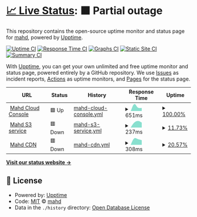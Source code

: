 # [📈 Live Status](https://status.mahd.cloud): <!--live status--> **🟧 Partial outage**

This repository contains the open-source uptime monitor and status page for [mahd](https://mahd.dev), powered by [Upptime](https://github.com/upptime/upptime).

[![Uptime CI](https://github.com/mahd-dev/mahd-cloud-status/workflows/Uptime%20CI/badge.svg)](https://github.com/mahd-dev/mahd-cloud-status/actions?query=workflow%3A%22Uptime+CI%22)
[![Response Time CI](https://github.com/mahd-dev/mahd-cloud-status/workflows/Response%20Time%20CI/badge.svg)](https://github.com/mahd-dev/mahd-cloud-status/actions?query=workflow%3A%22Response+Time+CI%22)
[![Graphs CI](https://github.com/mahd-dev/mahd-cloud-status/workflows/Graphs%20CI/badge.svg)](https://github.com/mahd-dev/mahd-cloud-status/actions?query=workflow%3A%22Graphs+CI%22)
[![Static Site CI](https://github.com/mahd-dev/mahd-cloud-status/workflows/Static%20Site%20CI/badge.svg)](https://github.com/mahd-dev/mahd-cloud-status/actions?query=workflow%3A%22Static+Site+CI%22)
[![Summary CI](https://github.com/mahd-dev/mahd-cloud-status/workflows/Summary%20CI/badge.svg)](https://github.com/mahd-dev/mahd-cloud-status/actions?query=workflow%3A%22Summary+CI%22)

With [Upptime](https://upptime.js.org), you can get your own unlimited and free uptime monitor and status page, powered entirely by a GitHub repository. We use [Issues](https://github.com/mahd-dev/mahd-cloud-status/issues) as incident reports, [Actions](https://github.com/mahd-dev/mahd-cloud-status/actions) as uptime monitors, and [Pages](https://status.mahd.cloud) for the status page.

<!--start: status pages-->
<!-- This summary is generated by Upptime (https://github.com/upptime/upptime) -->
<!-- Do not edit this manually, your changes will be overwritten -->
<!-- prettier-ignore -->
| URL | Status | History | Response Time | Uptime |
| --- | ------ | ------- | ------------- | ------ |
| <img alt="" src="https://icons.duckduckgo.com/ip3/console.mahd.cloud.ico" height="13"> [Mahd Cloud Console](https://console.mahd.cloud) | 🟩 Up | [mahd-cloud-console.yml](https://github.com/mahd-dev/mahd-cloud-status/commits/HEAD/history/mahd-cloud-console.yml) | <details><summary><img alt="Response time graph" src="./graphs/mahd-cloud-console/response-time-week.png" height="20"> 651ms</summary><br><a href="https://status.mahd.cloud/history/mahd-cloud-console"><img alt="Response time 651" src="https://img.shields.io/endpoint?url=https%3A%2F%2Fraw.githubusercontent.com%2Fmahd-dev%2Fmahd-cloud-status%2FHEAD%2Fapi%2Fmahd-cloud-console%2Fresponse-time.json"></a><br><a href="https://status.mahd.cloud/history/mahd-cloud-console"><img alt="24-hour response time 651" src="https://img.shields.io/endpoint?url=https%3A%2F%2Fraw.githubusercontent.com%2Fmahd-dev%2Fmahd-cloud-status%2FHEAD%2Fapi%2Fmahd-cloud-console%2Fresponse-time-day.json"></a><br><a href="https://status.mahd.cloud/history/mahd-cloud-console"><img alt="7-day response time 651" src="https://img.shields.io/endpoint?url=https%3A%2F%2Fraw.githubusercontent.com%2Fmahd-dev%2Fmahd-cloud-status%2FHEAD%2Fapi%2Fmahd-cloud-console%2Fresponse-time-week.json"></a><br><a href="https://status.mahd.cloud/history/mahd-cloud-console"><img alt="30-day response time 651" src="https://img.shields.io/endpoint?url=https%3A%2F%2Fraw.githubusercontent.com%2Fmahd-dev%2Fmahd-cloud-status%2FHEAD%2Fapi%2Fmahd-cloud-console%2Fresponse-time-month.json"></a><br><a href="https://status.mahd.cloud/history/mahd-cloud-console"><img alt="1-year response time 651" src="https://img.shields.io/endpoint?url=https%3A%2F%2Fraw.githubusercontent.com%2Fmahd-dev%2Fmahd-cloud-status%2FHEAD%2Fapi%2Fmahd-cloud-console%2Fresponse-time-year.json"></a></details> | <details><summary><a href="https://status.mahd.cloud/history/mahd-cloud-console">100.00%</a></summary><a href="https://status.mahd.cloud/history/mahd-cloud-console"><img alt="All-time uptime 100.00%" src="https://img.shields.io/endpoint?url=https%3A%2F%2Fraw.githubusercontent.com%2Fmahd-dev%2Fmahd-cloud-status%2FHEAD%2Fapi%2Fmahd-cloud-console%2Fuptime.json"></a><br><a href="https://status.mahd.cloud/history/mahd-cloud-console"><img alt="24-hour uptime 100.00%" src="https://img.shields.io/endpoint?url=https%3A%2F%2Fraw.githubusercontent.com%2Fmahd-dev%2Fmahd-cloud-status%2FHEAD%2Fapi%2Fmahd-cloud-console%2Fuptime-day.json"></a><br><a href="https://status.mahd.cloud/history/mahd-cloud-console"><img alt="7-day uptime 100.00%" src="https://img.shields.io/endpoint?url=https%3A%2F%2Fraw.githubusercontent.com%2Fmahd-dev%2Fmahd-cloud-status%2FHEAD%2Fapi%2Fmahd-cloud-console%2Fuptime-week.json"></a><br><a href="https://status.mahd.cloud/history/mahd-cloud-console"><img alt="30-day uptime 100.00%" src="https://img.shields.io/endpoint?url=https%3A%2F%2Fraw.githubusercontent.com%2Fmahd-dev%2Fmahd-cloud-status%2FHEAD%2Fapi%2Fmahd-cloud-console%2Fuptime-month.json"></a><br><a href="https://status.mahd.cloud/history/mahd-cloud-console"><img alt="1-year uptime 100.00%" src="https://img.shields.io/endpoint?url=https%3A%2F%2Fraw.githubusercontent.com%2Fmahd-dev%2Fmahd-cloud-status%2FHEAD%2Fapi%2Fmahd-cloud-console%2Fuptime-year.json"></a></details>
| <img alt="" src="https://icons.duckduckgo.com/ip3/s3.mahd.cloud.ico" height="13"> [Mahd S3 service](https://s3.mahd.cloud) | 🟥 Down | [mahd-s3-service.yml](https://github.com/mahd-dev/mahd-cloud-status/commits/HEAD/history/mahd-s3-service.yml) | <details><summary><img alt="Response time graph" src="./graphs/mahd-s3-service/response-time-week.png" height="20"> 237ms</summary><br><a href="https://status.mahd.cloud/history/mahd-s3-service"><img alt="Response time 237" src="https://img.shields.io/endpoint?url=https%3A%2F%2Fraw.githubusercontent.com%2Fmahd-dev%2Fmahd-cloud-status%2FHEAD%2Fapi%2Fmahd-s3-service%2Fresponse-time.json"></a><br><a href="https://status.mahd.cloud/history/mahd-s3-service"><img alt="24-hour response time 237" src="https://img.shields.io/endpoint?url=https%3A%2F%2Fraw.githubusercontent.com%2Fmahd-dev%2Fmahd-cloud-status%2FHEAD%2Fapi%2Fmahd-s3-service%2Fresponse-time-day.json"></a><br><a href="https://status.mahd.cloud/history/mahd-s3-service"><img alt="7-day response time 237" src="https://img.shields.io/endpoint?url=https%3A%2F%2Fraw.githubusercontent.com%2Fmahd-dev%2Fmahd-cloud-status%2FHEAD%2Fapi%2Fmahd-s3-service%2Fresponse-time-week.json"></a><br><a href="https://status.mahd.cloud/history/mahd-s3-service"><img alt="30-day response time 237" src="https://img.shields.io/endpoint?url=https%3A%2F%2Fraw.githubusercontent.com%2Fmahd-dev%2Fmahd-cloud-status%2FHEAD%2Fapi%2Fmahd-s3-service%2Fresponse-time-month.json"></a><br><a href="https://status.mahd.cloud/history/mahd-s3-service"><img alt="1-year response time 237" src="https://img.shields.io/endpoint?url=https%3A%2F%2Fraw.githubusercontent.com%2Fmahd-dev%2Fmahd-cloud-status%2FHEAD%2Fapi%2Fmahd-s3-service%2Fresponse-time-year.json"></a></details> | <details><summary><a href="https://status.mahd.cloud/history/mahd-s3-service">11.73%</a></summary><a href="https://status.mahd.cloud/history/mahd-s3-service"><img alt="All-time uptime 11.73%" src="https://img.shields.io/endpoint?url=https%3A%2F%2Fraw.githubusercontent.com%2Fmahd-dev%2Fmahd-cloud-status%2FHEAD%2Fapi%2Fmahd-s3-service%2Fuptime.json"></a><br><a href="https://status.mahd.cloud/history/mahd-s3-service"><img alt="24-hour uptime 11.73%" src="https://img.shields.io/endpoint?url=https%3A%2F%2Fraw.githubusercontent.com%2Fmahd-dev%2Fmahd-cloud-status%2FHEAD%2Fapi%2Fmahd-s3-service%2Fuptime-day.json"></a><br><a href="https://status.mahd.cloud/history/mahd-s3-service"><img alt="7-day uptime 11.73%" src="https://img.shields.io/endpoint?url=https%3A%2F%2Fraw.githubusercontent.com%2Fmahd-dev%2Fmahd-cloud-status%2FHEAD%2Fapi%2Fmahd-s3-service%2Fuptime-week.json"></a><br><a href="https://status.mahd.cloud/history/mahd-s3-service"><img alt="30-day uptime 11.73%" src="https://img.shields.io/endpoint?url=https%3A%2F%2Fraw.githubusercontent.com%2Fmahd-dev%2Fmahd-cloud-status%2FHEAD%2Fapi%2Fmahd-s3-service%2Fuptime-month.json"></a><br><a href="https://status.mahd.cloud/history/mahd-s3-service"><img alt="1-year uptime 11.73%" src="https://img.shields.io/endpoint?url=https%3A%2F%2Fraw.githubusercontent.com%2Fmahd-dev%2Fmahd-cloud-status%2FHEAD%2Fapi%2Fmahd-s3-service%2Fuptime-year.json"></a></details>
| <img alt="" src="https://icons.duckduckgo.com/ip3/cdn.mahd.cloud.ico" height="13"> [Mahd CDN](https://cdn.mahd.cloud) | 🟥 Down | [mahd-cdn.yml](https://github.com/mahd-dev/mahd-cloud-status/commits/HEAD/history/mahd-cdn.yml) | <details><summary><img alt="Response time graph" src="./graphs/mahd-cdn/response-time-week.png" height="20"> 308ms</summary><br><a href="https://status.mahd.cloud/history/mahd-cdn"><img alt="Response time 308" src="https://img.shields.io/endpoint?url=https%3A%2F%2Fraw.githubusercontent.com%2Fmahd-dev%2Fmahd-cloud-status%2FHEAD%2Fapi%2Fmahd-cdn%2Fresponse-time.json"></a><br><a href="https://status.mahd.cloud/history/mahd-cdn"><img alt="24-hour response time 308" src="https://img.shields.io/endpoint?url=https%3A%2F%2Fraw.githubusercontent.com%2Fmahd-dev%2Fmahd-cloud-status%2FHEAD%2Fapi%2Fmahd-cdn%2Fresponse-time-day.json"></a><br><a href="https://status.mahd.cloud/history/mahd-cdn"><img alt="7-day response time 308" src="https://img.shields.io/endpoint?url=https%3A%2F%2Fraw.githubusercontent.com%2Fmahd-dev%2Fmahd-cloud-status%2FHEAD%2Fapi%2Fmahd-cdn%2Fresponse-time-week.json"></a><br><a href="https://status.mahd.cloud/history/mahd-cdn"><img alt="30-day response time 308" src="https://img.shields.io/endpoint?url=https%3A%2F%2Fraw.githubusercontent.com%2Fmahd-dev%2Fmahd-cloud-status%2FHEAD%2Fapi%2Fmahd-cdn%2Fresponse-time-month.json"></a><br><a href="https://status.mahd.cloud/history/mahd-cdn"><img alt="1-year response time 308" src="https://img.shields.io/endpoint?url=https%3A%2F%2Fraw.githubusercontent.com%2Fmahd-dev%2Fmahd-cloud-status%2FHEAD%2Fapi%2Fmahd-cdn%2Fresponse-time-year.json"></a></details> | <details><summary><a href="https://status.mahd.cloud/history/mahd-cdn">20.57%</a></summary><a href="https://status.mahd.cloud/history/mahd-cdn"><img alt="All-time uptime 20.57%" src="https://img.shields.io/endpoint?url=https%3A%2F%2Fraw.githubusercontent.com%2Fmahd-dev%2Fmahd-cloud-status%2FHEAD%2Fapi%2Fmahd-cdn%2Fuptime.json"></a><br><a href="https://status.mahd.cloud/history/mahd-cdn"><img alt="24-hour uptime 20.57%" src="https://img.shields.io/endpoint?url=https%3A%2F%2Fraw.githubusercontent.com%2Fmahd-dev%2Fmahd-cloud-status%2FHEAD%2Fapi%2Fmahd-cdn%2Fuptime-day.json"></a><br><a href="https://status.mahd.cloud/history/mahd-cdn"><img alt="7-day uptime 20.57%" src="https://img.shields.io/endpoint?url=https%3A%2F%2Fraw.githubusercontent.com%2Fmahd-dev%2Fmahd-cloud-status%2FHEAD%2Fapi%2Fmahd-cdn%2Fuptime-week.json"></a><br><a href="https://status.mahd.cloud/history/mahd-cdn"><img alt="30-day uptime 20.57%" src="https://img.shields.io/endpoint?url=https%3A%2F%2Fraw.githubusercontent.com%2Fmahd-dev%2Fmahd-cloud-status%2FHEAD%2Fapi%2Fmahd-cdn%2Fuptime-month.json"></a><br><a href="https://status.mahd.cloud/history/mahd-cdn"><img alt="1-year uptime 20.57%" src="https://img.shields.io/endpoint?url=https%3A%2F%2Fraw.githubusercontent.com%2Fmahd-dev%2Fmahd-cloud-status%2FHEAD%2Fapi%2Fmahd-cdn%2Fuptime-year.json"></a></details>

<!--end: status pages-->

[**Visit our status website →**](https://status.mahd.cloud)

## 📄 License

- Powered by: [Upptime](https://github.com/upptime/upptime)
- Code: [MIT](./LICENSE) © [mahd](https://mahd.dev)
- Data in the `./history` directory: [Open Database License](https://opendatacommons.org/licenses/odbl/1-0/)
